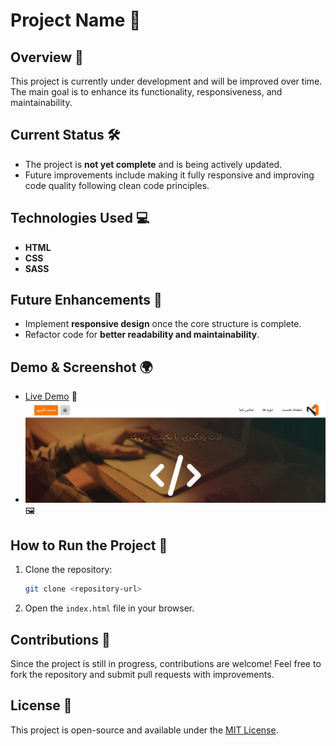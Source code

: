 # Project Name 🚀

## Overview 📌
This project is currently under development and will be improved over time. The main goal is to enhance its functionality, responsiveness, and maintainability.

## Current Status 🛠️
- The project is **not yet complete** and is being actively updated.
- Future improvements include making it fully responsive and improving code quality following clean code principles.

## Technologies Used 💻
- **HTML**
- **CSS**
- **SASS**

## Future Enhancements 🔮
- Implement **responsive design** once the core structure is complete.
- Refactor code for **better readability and maintainability**.

## Demo & Screenshot 🌍
- [Live Demo](https://whosfatima.github.io/next-one-code/) 🔗
- ![Project Screenshot](./image/demo.png) 🖼️

## How to Run the Project 🚀
1. Clone the repository:
   ```sh
   git clone <repository-url>
   ```
2. Open the `index.html` file in your browser.

## Contributions 🤝
Since the project is still in progress, contributions are welcome! Feel free to fork the repository and submit pull requests with improvements.

## License 📜
This project is open-source and available under the [MIT License](LICENSE).

